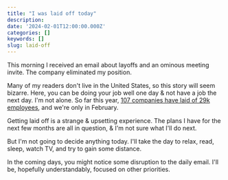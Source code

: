 ```yaml
---
title: "I was laid off today"
description:
date: '2024-02-01T12:00:00.000Z'
categories: []
keywords: []
slug: laid-off
---
```


This morning I received an email about layoffs and an ominous meeting invite. The company eliminated my position.

Many of my readers don't live in the United States, so this story will seem bizarre. Here, you can be doing your job well one day & not have a job the next day. I'm not alone. So far this year, [107 companies have laid of 29k employees](https://layoffs.fyi/), and we're only in February.

Getting laid off is a strange & upsetting experience. The plans I have for the next few months are all in question, & I'm not sure what I'll do next.

But I'm not going to decide anything today. I'll take the day to relax, read, sleep, watch TV, and try to gain some distance.

In the coming days, you might notice some disruption to the daily email. I'll be, hopefully understandably, focused on other priorities.
